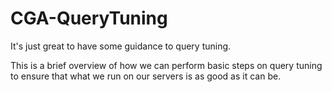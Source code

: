 # CGA-QueryTuning
It's just great to have some guidance to query tuning.


This is a brief overview of how we can perform basic steps on query tuning to ensure that what we run on our servers is as good as it can be.

